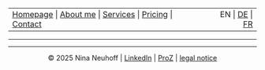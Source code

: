 <!-- Header -->
<table width="100%">
<tr>
<td align="left">
<a href="index.md">Homepage</a> |
<a href="about.md">About me</a> |
<a href="services.md">Services</a> |
<a href="pricing.md">Pricing</a> |
<a href="contact.md">Contact</a>
</td>
<td align="right">
EN | <a href="../de/index.md">DE</a> | <a href="../fr/index.md">FR</a>
</td>
</tr>
</table>
<hr>




<!-- Footer -->
<hr>
<p align="center">
&copy; 2025 Nina Neuhoff | <a href="http://www.linkedin.com/in/nina-neuhoff-32b162283">LinkedIn</a> | <a href="https://www.proz.com/translator/4180778">ProZ</a> | <a href="impressum.md">legal notice</a>
</p>
